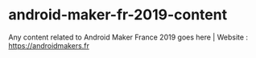 # android-maker-fr-2019-content
Any content related to Android Maker France 2019 goes here | Website : https://androidmakers.fr
